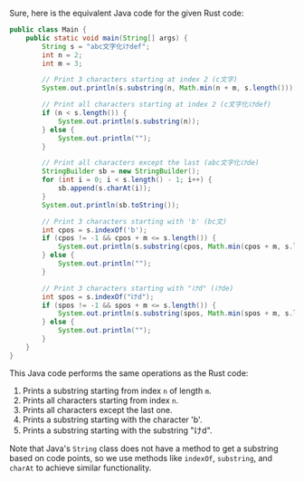  Sure, here is the equivalent Java code for the given Rust code:

```java
public class Main {
    public static void main(String[] args) {
        String s = "abc文字化けdef";
        int n = 2;
        int m = 3;

        // Print 3 characters starting at index 2 (c文字)
        System.out.println(s.substring(n, Math.min(n + m, s.length())));

        // Print all characters starting at index 2 (c文字化けdef)
        if (n < s.length()) {
            System.out.println(s.substring(n));
        } else {
            System.out.println("");
        }

        // Print all characters except the last (abc文字化けde)
        StringBuilder sb = new StringBuilder();
        for (int i = 0; i < s.length() - 1; i++) {
            sb.append(s.charAt(i));
        }
        System.out.println(sb.toString());

        // Print 3 characters starting with 'b' (bc文)
        int cpos = s.indexOf('b');
        if (cpos != -1 && cpos + m <= s.length()) {
            System.out.println(s.substring(cpos, Math.min(cpos + m, s.length())));
        } else {
            System.out.println("");
        }

        // Print 3 characters starting with "けd" (けde)
        int spos = s.indexOf("けd");
        if (spos != -1 && spos + m <= s.length()) {
            System.out.println(s.substring(spos, Math.min(spos + m, s.length())));
        } else {
            System.out.println("");
        }
    }
}
```

This Java code performs the same operations as the Rust code:
1. Prints a substring starting from index `n` of length `m`.
2. Prints all characters starting from index `n`.
3. Prints all characters except the last one.
4. Prints a substring starting with the character 'b'.
5. Prints a substring starting with the substring "けd".

Note that Java's `String` class does not have a method to get a substring based on code points, so we use methods like `indexOf`, `substring`, and `charAt` to achieve similar functionality.
